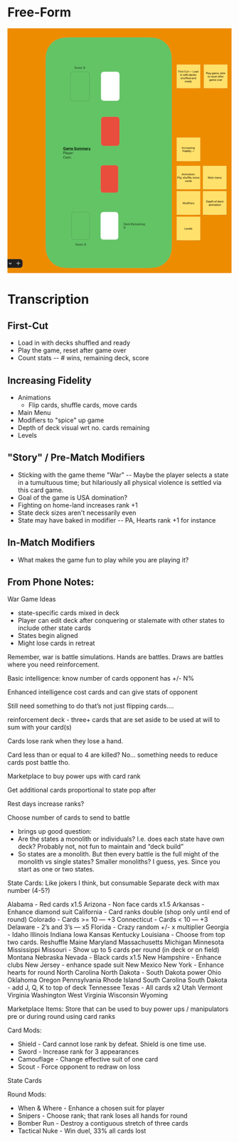 # Free-Form
![](brainstorm.png)

# Transcription

## First-Cut
- Load in with decks shuffled and ready
- Play the game, reset after game over
- Count stats -- # wins, remaining deck, score

## Increasing Fidelity 
- Animations
	- Flip cards, shuffle cards, move cards 
- Main Menu
- Modifiers to "spice" up game
- Depth of deck visual wrt no. cards remaining
- Levels 

## "Story" / Pre-Match Modifiers
- Sticking with the game theme "War" -- Maybe the player selects a state in a tumultuous time; 
but hilariously all physical violence is settled via this card game.
- Goal of the game is USA domination?
- Fighting on home-land increases rank +1
- State deck sizes aren't necessarily even 
- State may have baked in modifier -- PA, Hearts rank +1 for instance  

## In-Match Modifiers
- What makes the game fun to play while you are playing it?

## From Phone Notes:
War Game Ideas
- state-specific cards mixed in deck
- Player can edit deck after conquering or stalemate with other states to include other state cards
- States begin aligned 
- Might lose cards in retreat 

Remember, war is battle simulations. Hands are battles. Draws are battles where you need reinforcement.

Basic intelligence: know number of cards opponent has +/- N% 

Enhanced intelligence cost cards and can give stats of opponent 

Still need something to do that’s not just flipping cards….

reinforcement deck - three+ cards that are set aside to be used at will to sum with your card(s)

Cards lose rank when they lose a hand. 

Card less than or equal to 4 are killed? No… something needs to reduce cards post battle tho. 

Marketplace to buy power ups with card rank 

Get additional cards proportional to state pop after

Rest days increase ranks?

Choose number of cards to send to battle 
- brings up good question:
- Are the states a monolith or individuals? I.e. does each state have own deck? Probably not, not fun to maintain and “deck build”
- So states are a monolith. But then every battle is the full might of the monolith vs single states? Smaller monoliths? I guess, yes. Since you start as one or two states. 

State Cards:
Like jokers I think, but consumable
Separate deck with max number (4-5?)

Alabama - Red cards x1.5
Arizona - Non face cards x1.5
Arkansas - Enhance diamond suit
California - Card ranks double (shop only until end of round)
Colorado - Cards >= 10 — +3
Connecticut - Cards < 10 — +3
Delaware - 2’s and 3’s — x5
Florida - Crazy random +/- x multiplier 
Georgia - 
Idaho
Illinois
Indiana
Iowa 
Kansas
Kentucky 
Louisiana - Choose from top two cards. Reshuffle 
Maine
Maryland
Massachusetts
Michigan
Minnesota
Mississippi
Missouri - Show up to 5 cards per round (in deck or on field) 
Montana
Nebraska
Nevada - Black cards x1.5
New Hampshire - Enhance clubs
New Jersey - enhance spade suit
New Mexico
New York - Enhance hearts for round
North Carolina
North Dakota - South Dakota power
Ohio
Oklahoma
Oregon
Pennsylvania
Rhode Island
South Carolina
South Dakota - add J, Q, K to top of deck 
Tennessee
Texas - All cards x2
Utah
Vermont
Virginia
Washington
West Virginia
Wisconsin
Wyoming

Marketplace Items: 
Store that can be used to buy power ups / manipulators pre or during round using card ranks 

Card Mods:
- Shield - Card cannot lose rank by defeat. Shield is one time use. 
- Sword - Increase rank for 3 appearances 
- Camouflage - Change effective suit of one card
- Scout - Force opponent to redraw on loss

State Cards

Round Mods:
- When & Where - Enhance a chosen suit  for player
- Snipers - Choose rank; that rank loses all hands for round
- Bomber Run - Destroy a contiguous stretch of three cards 
- Tactical Nuke - Win duel, 33% all cards lost


